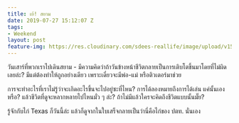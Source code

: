 ```yaml
---
title: เย้! สยาม
date: 2019-07-27 15:12:07 Z
tags:
- Weekend
layout: post
feature-img: https://res.cloudinary.com/sdees-reallife/image/upload/v1564287032/IMG_8581.jpg
---
```


วันเสาร์ที่พวกเราไปเดินสยาม - มีความคิดว่าถ้าวันข้างหน้าชีวิตกลายเป็นการเติบโตขึ้นมาโดยที่ไม่ผิดเลยล่ะ? มีแต่ต้องทำให้ถูกอย่างเดียว เพราะเดี๋ยวจะมีพ่อ-แม่ หรือติวเตอร์มาช่วย

การจะทำอะไรที่เราไม่รู้ว่าจะเกิดอะไรขึ้นจะไปอยู่ซะที่ไหน? การได้ลองหมายถึงการได้เล่น แค่นั้นเองหรือ? แล้วชีวิตที่ดูจะหลากหลายไปไหนมั่ว ๆ ล่ะ? ถ้าไม่มีแล้วใครจะคิดถึงชีวิตแบบนั้นมั๊ย?

<i class="fa fa-child" style="color:plum"></i>

รู้จักกับไก่ Texas ก็วันนี้ล่ะ แล้วก็ดูจากในใบเสร็จกลายเป็นว่านี่คือไก่ของ ปตท. นั่นเอง
